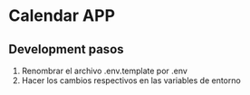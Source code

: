 # Calendar APP

## Development pasos

1. Renombrar el archivo .env.template por .env
2. Hacer los cambios respectivos en las variables de entorno

